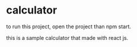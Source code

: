 # calculator

to run this project, open the project than npm start.

this is a sample calculator that made with react js.
